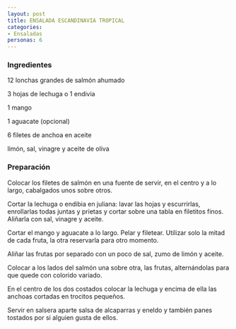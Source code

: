 ```yaml
---
layout: post
title: ENSALADA ESCANDINAVIA TROPICAL
categories:
- Ensaladas
personas: 6 
---
```

<h3>Ingredientes</h3>
12 lonchas grandes de salmón ahumado

3 hojas de lechuga o 1 endivia

1 mango

1 aguacate (opcional)

6 filetes de anchoa en aceite

limón, sal, vinagre y aceite de oliva

<h3>Preparación</h3>
Colocar los filetes de salmón en una fuente de servir, en el centro y a lo largo, cabalgados unos sobre otros.

Cortar la lechuga o endibia en juliana: lavar las hojas y escurrirlas, enrollarlas todas juntas y prietas y cortar sobre una tabla en filetitos finos. Aliñarla con sal, vinagre y aceite.

Cortar el mango y aguacate a lo largo. Pelar y filetear. Utilizar solo la mitad de cada fruta, la otra reservarla para otro momento.

Aliñar las frutas por separado con un poco de sal, zumo de limón y aceite.

Colocar a los lados del salmón una sobre otra, las frutas, alternándolas para que quede con colorido variado.

En el centro de los dos costados colocar la lechuga y encima de ella las anchoas cortadas en trocitos pequeños.

Servir en salsera aparte salsa de alcaparras y eneldo y también panes tostados por si alguien gusta de ellos.

